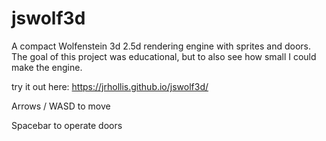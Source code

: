 # jswolf3d

A compact Wolfenstein 3d 2.5d rendering engine with sprites and doors. The goal of this project was educational, but to also see how small I could make the engine.


try it out here:
https://jrhollis.github.io/jswolf3d/

Arrows / WASD to move

Spacebar to operate doors
